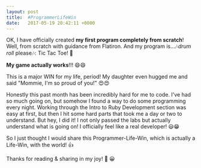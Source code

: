 ```yaml
---
layout: post
title:  #ProgrammerLifeWin
date:   2017-05-19 20:42:11 +0000
---
```



OK, I have officially created **my first program completely from scratch**! Well, from scratch with guidance from Flatiron. And my program is...🎶*drum roll* please🎶: Tic Tac Toe! 🎉 

**My game actually works**!!! 😄😄

This is a major WIN for my life, period! My daughter even hugged me and said "Mommie, I'm so proud of you!" 😍😍

Honestly this past month has been incredibly hard for me to code. I've had so much going on, but somehow I found a way to do some programming every night. Working through the Intro to Ruby Development section was easy at first, but then I hit some hard parts that took me a day or two to understand. But hey, I did it! I not only passed the labs but actually understand what is going on! I officially feel like a real developer! 😃😁

So I just thought I would share this Programmer-Life-Win, which is actually a Life-Win, with the world! 👍

Thanks for reading & sharing in my joy! 
🤗 😀

